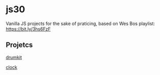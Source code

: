 # js30

Vanilla JS projects for the sake of praticing, based on Wes Bos playlist: https://bit.ly/3hs6FzF

## Projetcs

[drumkit](https://guilhermespopolin.github.io/js30/drumkit)

[clock](https://guilhermespopolin.github.io/js30/clock)
